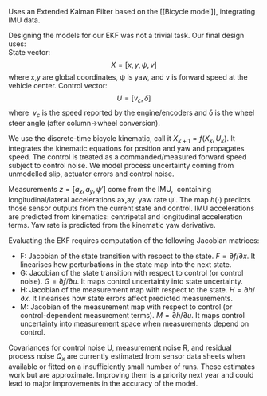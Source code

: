 Uses an Extended Kalman Filter based on the [[Bicycle model]], integrating IMU data.


Designing the models for our EKF was not a trivial task. Our final design uses:  
State vector:
$$X = [x,y,ψ,v]$$
where x,y are global coordinates, ψ is yaw, and v is forward speed at the vehicle center.
Control vector:
$$U = [v_c, δ]$$
where ​ $v_c$ is the speed reported by the engine/encoders and δ is the wheel steer angle (after column→wheel conversion).

We use the discrete-time bicycle kinematic, call it $X_{k+1} = f(X_k, U_k)$.
It integrates the kinematic equations for position and yaw and propagates speed. The control ​is treated as a commanded/measured forward speed subject to control noise. We model process uncertainty coming from unmodelled slip, actuator errors and control noise.
  
Measurements $z = [a_x, a_y, ψ']$ come from the IMU, ​ containing longitudinal/lateral accelerations ax​,ay​, yaw rate ψ˙​.
The map $h(⋅)$ predicts those sensor outputs from the current state and control. IMU accelerations are predicted from kinematics: centripetal and longitudinal acceleration terms. Yaw rate is predicted from the kinematic yaw derivative.

Evaluating the EKF requires computation of the following Jacobian matrices:
- F: Jacobian of the state transition with respect to the state. $F=∂f/∂x$. It linearises how perturbations in the state map into the next state.
- G: Jacobian of the state transition with respect to control (or control noise). $G=∂f/∂u$. It maps control uncertainty into state uncertainty.
- H: Jacobian of the measurement map with respect to the state. $H=∂h/∂x$. It linearises how state errors affect predicted measurements.
- M: Jacobian of the measurement map with respect to control (or control-dependent measurement terms). $M=∂h/∂u$. It maps control uncertainty into measurement space when measurements depend on control.

Covariances for control noise U, measurement noise R, and residual process noise $Q_x$ are currently estimated from sensor data sheets when available or fitted on a insufficiently small number of runs. These estimates work but are approximate. Improving them is a priority next year and could lead to major improvements in the accuracy of the model.